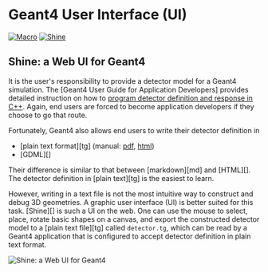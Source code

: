# Geant4 User Interface (UI)
[![Macro](https://img.shields.io/badge/Macro-Commands-blue?style=flat)](macro)
[![Shine](https://img.shields.io/badge/Shine-orange?style=flat)](https://physino.xyz/shine)

## Shine: a Web UI for Geant4

It is the user's responsibility to provide a detector model for a Geant4 simulation. The [Geant4 User Guide for Application Developers] provides detailed instruction on how to [program detector definition and response in C++]. Again, end users are forced to become application developers if they choose to go that route.

[program detector definition and response in C++]: https://geant4-userdoc.web.cern.ch/UsersGuides/ForApplicationDeveloper/html/Detector/detector.html

Fortunately, Geant4 also allows end users to write their detector definition in

- [plain text format][tg] (manual: [pdf](https://cern.ch/geant4/collaboration/working_groups/persistency/docs/textgeom.pdf), [html](http://fismed.ciemat.es/GAMOS/GAMOS_doc/GAMOS.6.0.0/Geometry/Geometry.html))
- [GDML][]

Their difference is similar to that between [markdown][md] and [HTML][]. The detector definition in [plain text][tg] is the easiest to learn.

However, writing in a text file is not the most intuitive way to construct and debug 3D geometries. A graphic user interface (UI) is better suited for this task. [Shine][] is such a UI on the web. One can use the mouse to select, place, rotate basic shapes on a canvas, and export the constructed detector model to a [plain text file][tg] called `detector.tg`, which can be read by a Geant4 application that is configured to accept detector definition in plain text format.

![Shine: a Web UI for Geant4](https://lh3.googleusercontent.com/d/1IYnxORUysfgw7ymhGuH_jlVCUpe2lsd-)

